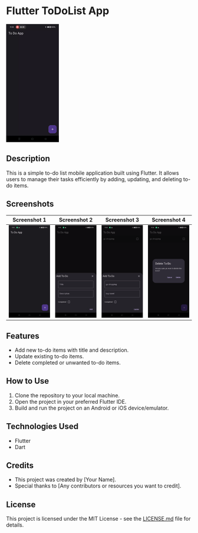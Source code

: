 # Flutter ToDoList App

![App Demo GIF](screenshot/to_do.gif)

## Description

This is a simple to-do list mobile application built using Flutter. It allows users to manage their tasks efficiently by adding, updating, and deleting to-do items.

## Screenshots

| Screenshot 1 | Screenshot 2 | Screenshot 3 | Screenshot 4 |
|--------------|--------------|--------------|--------------|
| ![Homescreen](screenshot/Homescreen.png) | ![Add Todo](screenshot/addtodo.png) | ![Delete Task](screenshot/edittodo.png) | ![Edit Todo](screenshot/deletetodo.png) |

## Features

- Add new to-do items with title and description.
- Update existing to-do items.
- Delete completed or unwanted to-do items.

## How to Use

1. Clone the repository to your local machine.
2. Open the project in your preferred Flutter IDE.
3. Build and run the project on an Android or iOS device/emulator.

## Technologies Used

- Flutter
- Dart

## Credits

- This project was created by [Your Name].
- Special thanks to [Any contributors or resources you want to credit].

## License

This project is licensed under the MIT License - see the [LICENSE.md](LICENSE) file for details.

